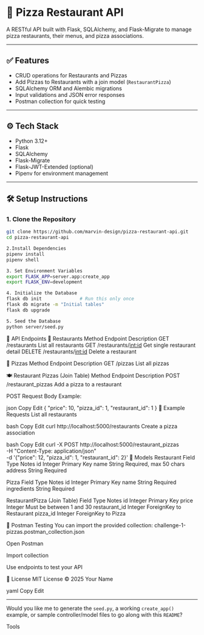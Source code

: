 # 🍕 Pizza Restaurant API

A RESTful API built with Flask, SQLAlchemy, and Flask-Migrate to manage pizza restaurants, their menus, and pizza associations.

---

## ✅ Features

- CRUD operations for Restaurants and Pizzas
- Add Pizzas to Restaurants with a join model (`RestaurantPizza`)
- SQLAlchemy ORM and Alembic migrations
- Input validations and JSON error responses
- Postman collection for quick testing

---

## ⚙️ Tech Stack

- Python 3.12+
- Flask
- SQLAlchemy
- Flask-Migrate
- Flask-JWT-Extended (optional)
- Pipenv for environment management

---

## 🛠️ Setup Instructions

### 1. Clone the Repository
```bash
git clone https://github.com/marvin-design/pizza-restaurant-api.git
cd pizza-restaurant-api

2.Install Dependencies
pipenv install
pipenv shell

3. Set Environment Variables
export FLASK_APP=server.app:create_app
export FLASK_ENV=development

4. Initialize the Database
flask db init              # Run this only once
flask db migrate -m "Initial tables"
flask db upgrade

5. Seed the Database
python server/seed.py
```
🔌 API Endpoints
📍 Restaurants
Method	Endpoint	Description
GET	/restaurants	List all restaurants
GET	/restaurants/<int:id>	Get single restaurant detail
DELETE	/restaurants/<int:id>	Delete a restaurant

🍕 Pizzas
Method	Endpoint	Description
GET	/pizzas	List all pizzas

🍽️ Restaurant Pizzas (Join Table)
Method	Endpoint	Description
POST	/restaurant_pizzas	Add a pizza to a restaurant

POST Request Body Example:

json
Copy
Edit
{
  "price": 10,
  "pizza_id": 1,
  "restaurant_id": 1
}
🧪 Example Requests
List all restaurants

bash
Copy
Edit
curl http://localhost:5000/restaurants
Create a pizza association

bash
Copy
Edit
curl -X POST http://localhost:5000/restaurant_pizzas \
  -H "Content-Type: application/json" \
  -d '{"price": 12, "pizza_id": 1, "restaurant_id": 2}'
🧱 Models
Restaurant
Field	Type	Notes
id	Integer	Primary Key
name	String	Required, max 50 chars
address	String	Required

Pizza
Field	Type	Notes
id	Integer	Primary Key
name	String	Required
ingredients	String	Required

RestaurantPizza (Join Table)
Field	Type	Notes
id	Integer	Primary Key
price	Integer	Must be between 1 and 30
restaurant_id	Integer	ForeignKey to Restaurant
pizza_id	Integer	ForeignKey to Pizza

🔬 Postman Testing
You can import the provided collection:
challenge-1-pizzas.postman_collection.json

Open Postman

Import collection

Use endpoints to test your API

🪪 License
MIT License
© 2025 Your Name

yaml
Copy
Edit

---

Would you like me to generate the `seed.py`, a working `create_app()` example, or sample controller/model files to go along with this `README`?











Tools





